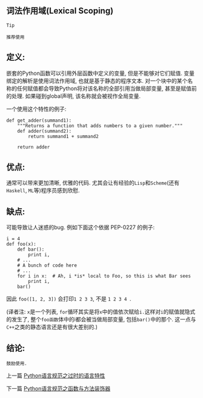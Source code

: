 <!--
author: Jack.Spanrrows
date: 2019-02-23 
title: Python语言规范之词法作用域(Lexical Scoping)
tags: Python3,风格指南
category: Python3,python
status: publish
summary: Python语言规范之词法作用域(Lexical Scoping)
-->

## 词法作用域(Lexical Scoping)

```Tip```
```
推荐使用
```

## 定义:
嵌套的Python函数可以引用外层函数中定义的变量, 但是不能够对它们赋值. 变量绑定的解析是使用词法作用域, 也就是基于静态的程序文本. 对一个块中的某个名称的任何赋值都会导致Python将对该名称的全部引用当做局部变量, 甚至是赋值前的处理. 如果碰到global声明, 该名称就会被视作全局变量.

一个使用这个特性的例子:
```
def get_adder(summand1):
    """Returns a function that adds numbers to a given number."""
    def adder(summand2):
        return summand1 + summand2

    return adder
```

## 优点:
通常可以带来更加清晰, 优雅的代码. 尤其会让有经验的```Lisp```和```Scheme```(还有```Haskell```, ```ML```等)程序员感到欣慰.



## 缺点:

可能导致让人迷惑的bug. 例如下面这个依据 PEP-0227 的例子:
```
i = 4
def foo(x):
    def bar():
        print i,
    # ...
    # A bunch of code here
    # ...
    for i in x:  # Ah, i *is* local to Foo, so this is what Bar sees
        print i,
    bar()
```
因此 ```foo([1, 2, 3])``` 会打印``` 1 2 3 3 ```, 不是 ```1 2 3 4 ```.

(译者注: ```x```是一个列表, ```for```循环其实是将```x```中的值依次赋给```i.```这样对```i```的赋值就隐式的发生了, 整个```foo函数```体中的i都会被当做局部变量, 包括```bar()```中的那个. 这一点与```C++```之类的静态语言还是有很大差别的.)



## 结论:
```鼓励使用.```

上一篇 [Python语言规范之过时的语言特性](https://www.imlaoa.com/blog/py3-language-style15.html)

下一篇 [Python语言规范之函数与方法装饰器](https://www.imlaoa.com/blog/py3-language-style17.html)
